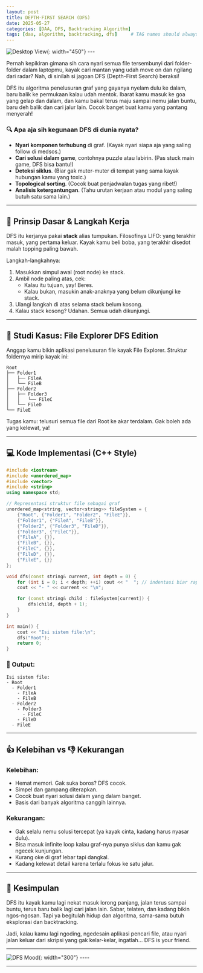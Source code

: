 ```yaml
---
layout: post
title: DEPTH-FIRST SEARCH (DFS)
date: 2025-05-27
categories: [DAA, DFS, Backtracking Algorithm]
tags: [daa, algorithm, backtracking, dfs]     # TAG names should always be lowercase
---
```


![Desktop View](https://cdn.educba.com/academy/wp-content/uploads/2020/03/Depth-First-Search.jpg){: width="450"}
_---_

Pernah kepikiran gimana sih cara nyari semua file tersembunyi dari folder-folder dalam laptopmu, kayak cari mantan yang udah move on dan ngilang dari radar? Nah, di sinilah si jagoan DFS (Depth-First Search) beraksi!

DFS itu algoritma penelusuran graf yang gayanya nyelam dulu ke dalam, baru balik ke permukaan kalau udah mentok. Ibarat kamu masuk ke goa yang gelap dan dalam, dan kamu bakal terus maju sampai nemu jalan buntu, baru deh balik dan cari jalur lain. Cocok banget buat kamu yang pantang menyerah!

### 🔍 Apa aja sih kegunaan DFS di dunia nyata?
- **Nyari komponen terhubung** di graf. (Kayak nyari siapa aja yang saling follow di medsos.)
- **Cari solusi dalam game**, contohnya puzzle atau labirin. (Pas stuck main game, DFS bisa bantu!)
- **Deteksi siklus**. (Biar gak muter-muter di tempat yang sama kayak hubungan kamu yang toxic.)
- **Topological sorting**. (Cocok buat penjadwalan tugas yang ribet!)
- **Analisis ketergantungan**. (Tahu urutan kerjaan atau modul yang saling butuh satu sama lain.)

---

## 🔧 Prinsip Dasar & Langkah Kerja

DFS itu kerjanya pakai **stack** alias tumpukan. Filosofinya LIFO: yang terakhir masuk, yang pertama keluar. Kayak kamu beli boba, yang terakhir disedot malah topping paling bawah.

Langkah-langkahnya:
1. Masukkan simpul awal (root node) ke stack.
2. Ambil node paling atas, cek:
   - Kalau itu tujuan, yay! Beres.
   - Kalau bukan, masukin anak-anaknya yang belum dikunjungi ke stack.
3. Ulangi langkah di atas selama stack belum kosong.
4. Kalau stack kosong? Udahan. Semua udah dikunjungi.

---

## 💼 Studi Kasus: File Explorer DFS Edition

Anggap kamu bikin aplikasi penelusuran file kayak File Explorer. Struktur foldernya mirip kayak ini:

```
Root
├── Folder1
│   ├── FileA
│   └── FileB
├── Folder2
│   ├── Folder3
│   │   └── FileC
│   └── FileD
└── FileE
```

Tugas kamu: telusuri semua file dari Root ke akar terdalam. Gak boleh ada yang kelewat, ya!

---

## 💻 Kode Implementasi (C++ Style)

```cpp
#include <iostream>
#include <unordered_map>
#include <vector>
#include <string>
using namespace std;

// Representasi struktur file sebagai graf
unordered_map<string, vector<string>> fileSystem = {
    {"Root", {"Folder1", "Folder2", "FileE"}},
    {"Folder1", {"FileA", "FileB"}},
    {"Folder2", {"Folder3", "FileD"}},
    {"Folder3", {"FileC"}},
    {"FileA", {}},
    {"FileB", {}},
    {"FileC", {}},
    {"FileD", {}},
    {"FileE", {}}
};

void dfs(const string& current, int depth = 0) {
    for (int i = 0; i < depth; ++i) cout << "  "; // indentasi biar rapi
    cout << "- " << current << "\n";

    for (const string& child : fileSystem[current]) {
        dfs(child, depth + 1);
    }
}

int main() {
    cout << "Isi sistem file:\n";
    dfs("Root");
    return 0;
}
```

### 🧾 Output:

```
Isi sistem file:
- Root
  - Folder1
    - FileA
    - FileB
  - Folder2
    - Folder3
      - FileC
    - FileD
  - FileE
```

---

## 👍 Kelebihan vs 👎 Kekurangan

### Kelebihan:
- Hemat memori. Gak suka boros? DFS cocok.
- Simpel dan gampang diterapkan.
- Cocok buat nyari solusi dalam yang dalam banget.
- Basis dari banyak algoritma canggih lainnya.

### Kekurangan:
- Gak selalu nemu solusi tercepat (ya kayak cinta, kadang harus nyasar dulu).
- Bisa masuk infinite loop kalau graf-nya punya siklus dan kamu gak ngecek kunjungan.
- Kurang oke di graf lebar tapi dangkal.
- Kadang kelewat detail karena terlalu fokus ke satu jalur.

---

## 🎯 Kesimpulan

DFS itu kayak kamu lagi nekat masuk lorong panjang, jalan terus sampai buntu, terus baru balik lagi cari jalan lain. Sabar, telaten, dan kadang bikin ngos-ngosan. Tapi ya begitulah hidup dan algoritma, sama-sama butuh eksplorasi dan backtracking.

Jadi, kalau kamu lagi ngoding, ngedesain aplikasi pencari file, atau nyari jalan keluar dari skripsi yang gak kelar-kelar, ingatlah... DFS is your friend.

---

![DFS Mood](https://i.pinimg.com/736x/72/5c/e4/725ce4ffc8bfc9772f8d677ba387ebb2.jpg){: width="300"}
_----_

---
